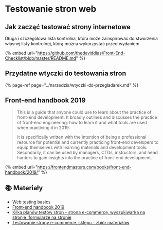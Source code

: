 # Testowanie stron web

## Jak zacząć testować strony internetowe

Długa i szczegółowa lista kontrolna, która może zainspirować do stworzenia własnej listy kontrolnej, którą można wykorzystać przed wydaniem.

{% embed url="https://github.com/thedaviddias/Front-End-Checklist/blob/master/README.md" %}

## Przydatne wtyczki do testowania stron

{% page-ref page="../narzedzia/wtyczki-do-przegladarek.md" %}

## Front-end handbook 2019

> This is a guide that anyone could use to learn about the practice of front-end development. It broadly outlines and discusses the practice of front-end engineering: how to learn it and what tools are used when practicing it in 2019.
>
> It is specifically written with the intention of being a professional resource for potential and currently practicing front-end developers to equip themselves with learning materials and development tools. Secondarily, it can be used by managers, CTOs, instructors, and head hunters to gain insights into the practice of front-end development.

{% embed url="https://frontendmasters.com/books/front-end-handbook/2019/" %}

## 📚 Materiały

* [Web testing basics](http://cultivatedmanagement.com/web-testing-basics/)
* [Front-end handbook 2019](https://frontendmasters.com/books/front-end-handbook/2019/)
* [Kilka planów testów stron - strona e-commerce, wyszukiwarka na stronie, formularze na stronie](https://www.testing-web-sites.co.uk/testing-plans-checklists/)
* [Testowanie strony e-commerce, sklepu - zbiór materiałów](https://gist.github.com/pwicherski/9884c5e44f815acafd217f42c94c0cfb)

